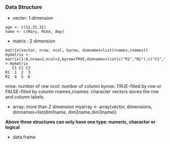 <h3>Data Structure</h3>

* vecter: 1 dimension
```
age <- c(11,21,31)
name <- c(Mary, Mike, Amy)
```
* matrix : 2 dimension
```
matrix(vector, nrow, ncol, byrow, dimnames=list(rnames,cnames))
mymatrix <- matrix(1:6,nrow=2,ncol=3,byrow=TRUE,dimnames=list(c("R1","R2"),c("C1","C2","C3")))
> mymatrix
   C1 C2 C3
R1  1  2  3
R2  4  5  6
```
nrow: number of row
ncol: number of column
byrow: TRUE-filled by row or FALSE-filled by column
rnames,cnames: character vectors stores the row and column labels.
* array: more than 2 dimension
myarray <- array(vector, dimensions, dimnames=list(dim1name, dim2name,dim3name))

**Above three structures can only have one type: numeric, charactor or logical**
* data.frame 




 

